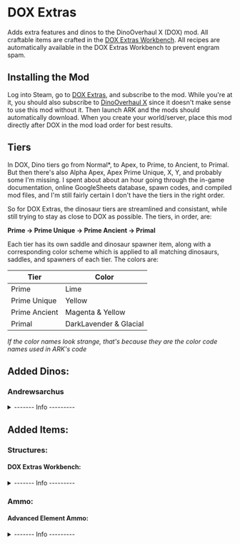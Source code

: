 # DOX Extras
Adds extra features and dinos to the DinoOverhaul X (DOX) mod. All craftable items are crafted in the [DOX Extras Workbench](https://github.com/Daniel0Widing/DOXExtras/main/README.md#andrewsarchus). All recipes are automatically available in the DOX Extras Workbench to prevent engram spam.

## Installing the Mod
Log into Steam, go to [DOX Extras](https://steamcommunity.com/sharedfiles/filedetails/?id=2926301142), and subscribe to the mod. While you're at it, you should also subscribe to [DinoOverhaul X](https://steamcommunity.com/sharedfiles/filedetails/?id=710880648) since it doesn't make sense to use this mod without it. Then launch ARK and the mods should automatically download. When you create your world/server, place this mod directly after DOX in the mod load order for best results.

## Tiers
In DOX, Dino tiers go from Normal\*, to Apex, to Prime, to Ancient, to Primal.
But then there's also Alpha Apex, Apex Prime Unique, X, Y, and probably some I'm missing. I spent about about an hour going through the in-game documentation, online GoogleSheets database, spawn codes, and compiled mod files, and I'm still fairly certain I don't have the tiers in the right order.

So for DOX Extras, the dinosaur tiers are streamlined and consistant, while still trying to stay as close to DOX as possible. The tiers, in order, are:

**Prime -> Prime Unique -> Prime Ancient -> Primal**

Each tier has its own saddle and dinosaur spawner item, along with a corresponding color scheme which is applied to all matching dinosaurs, saddles, and spawners of each tier. The colors are:

| Tier | Color |
| --- | --- |
| Prime | Lime |
| Prime Unique | Yellow |
| Prime Ancient | Magenta & Yellow |
| Primal | DarkLavender & Glacial |

_If the color names look strange, that's because they are the color code names used in ARK's code_

## Added Dinos:
### Andrewsarchus
<details><summary>------- Info ---------</summary>
	
The upgraded Andrewsarchus focuses on **Health** and **Minigun Damage**. Its regular attacks are lack luster compared to other upgraded dinosaurs, so its best place is either far away firing with its minigun, or upclose soaking up hits. All saddles for upgraded **Andrewsarchuses use Advanced Element Bullets**.

<details><summary>Prime:</summary>

| Stat | Data |
| --- | --- |
| Base Health | 800 |
| Scale | 1.1 |
| Extra Tamed Speed Multiplier | 2.0 |
| Base Melee Damage | 96 / 64 |
| Minigun Damage | 333 |
| Minigun Range | 25000 |
| Minigun Fire Interval | 0.1 |
| Saddle Armor | 150 |
\+ Minigun Partial Armor Piercing

_Spawner:_
```
cheat giveitem "Blueprint'/Game/Mods/DOXExtras/Dinos/Prime/Andrewsarchus/Spawner/PrimalItem_DinoSpawner_Andrewsarchus_Prime.PrimalItem_DinoSpawner_Andrewsarchus_Prime'" 1 0 false
```
_Saddle:_
```
cheat giveitem "Blueprint'/Game/Mods/DOXExtras/Dinos/Prime/Andrewsarchus/Saddle/PrimalItemArmor_AndrewsarchusPrimeSaddle.PrimalItemArmor_AndrewsarchusPrimeSaddle'" 1 0 false
```
</details>
	
<details><summary>Prime Unique:</summary>

| Stat | Data |
| --- | --- |
| Base Health | 1000 |
| Scale | 1.15 |
| Extra Tamed Speed Multiplier | 2.25 |
| Base Melee Damage | 144 / 96 |
| Minigun Damage | 420 |
| Minigun Range | 27500 |
| Minigun Fire Interval | 0.08 |
| Saddle Armor | 200 |
\+ Minigun Slow Effect
	
_Spawner:_
```
cheat giveitem "Blueprint'/Game/Mods/DOXExtras/Dinos/PrimeUnique/Andrewsarchus/Spawner/PrimalItem_DinoSpawner_Andrewsarchus_PrimeUnique.PrimalItem_DinoSpawner_Andrewsarchus_PrimeUnique'" 1 0 false
```
_Saddle:_
```	
cheat giveitem "Blueprint'/Game/Mods/DOXExtras/Dinos/PrimeUnique/Andrewsarchus/Saddle/PrimalItemArmor_AndrewsarchusPrimeUniqueSaddle.PrimalItemArmor_AndrewsarchusPrimeUniqueSaddle'" 1 0 false
```
</details>
	
<details><summary>Prime Ancient:</summary>
	
| Stat | Data |
| --- | --- |
| Base Health | 1200 |
| Scale | 1.2 |
| Extra Tamed Speed Multiplier | 2.5 |
| Base Melee Damage | 200 / 144 |
| Minigun Projectile Damage | 250 direct, 250 AOE |
| Minigun Projectile AOE Radius | 300 |
| Minigun Range | 30000 |
| Minigun Fire Interval | 0.075 |
| Saddle Armor | 250 |
\+ Minigun Full Piercing
\+ Minigun Torpor
\+ Minigun AoE	

_Spawner:_
```
cheat giveitem "Blueprint'/Game/Mods/DOXExtras/Dinos/PrimeAncient/Andrewsarchus/Spawner/PrimalItem_DinoSpawner_Andrewsarchus_PrimeAncient.PrimalItem_DinoSpawner_Andrewsarchus_PrimeAncient'" 1 0 false
```
_Saddle:_
```
cheat giveitem "Blueprint'/Game/Mods/DOXExtras/Dinos/PrimeAncient/Andrewsarchus/Saddle/PrimalItemArmor_AndrewsarchusPrimeAncientSaddle.PrimalItemArmor_AndrewsarchusPrimeAncientSaddle'" 1 0 false
```
</details>
	
<details><summary>Primal:</summary>

| Stat | Data |
| --- | --- |
| Base Health | 1500 |
| Scale | 1.25 |
| Extra Tamed Speed Multiplier | 3.0 |
| Base Melee Damage | 300 / 200 |
| Minigun Projectile Damage | 666 AOE |
| Minigun Projectile AOE Radius | 600 |
| Minigun Range | 35000 |
| Minigun Fire Interval | 0.05 |
| Saddle Armor | 350 |
\+ Minigun Stacking & Slowing Bleed

_Spawner:_
```
cheat giveitem "Blueprint'/Game/Mods/DOXExtras/Dinos/Primal/Andrewsarchus/Spawner/PrimalItem_DinoSpawner_Andrewsarchus_Primal.PrimalItem_DinoSpawner_Andrewsarchus_Primal'" 1 0 false
```
_Saddle:_
```
cheat giveitem "Blueprint'/Game/Mods/DOXExtras/Dinos/Primal/Andrewsarchus/Saddle/PrimalItemArmor_AndrewsarchusPrimalSaddle.PrimalItemArmor_AndrewsarchusPrimalSaddle'" 1 0 false
```
</details>
</details>
	
## Added Items:
### Structures:
#### DOX Extras Workbench:
<details><summary>------- Info ---------</summary>
	
Used to craft all items from DOX Extras. Engram can be unlocked at level 100.
```
cheat giveitem "Blueprint'/Game/Mods/DOXExtras/Structures/DOXExtrasWorkbench/PrimalItemStructure_DOXExtrasWorkbench.PrimalItemStructure_DOXExtrasWorkbench'" 1 0 false
```
</details>

### Ammo:
#### Advanced Element Ammo:
<details><summary>------- Info ---------</summary>
	
An advanced bullet that uses element instead of gunpowder. 
```
cheat giveitem "Blueprint'/Game/Mods/DOXExtras/Items/Ammo/AdvancedElementBullet/PrimalItemAmmo_AdvancedElementBullet.PrimalItemAmmo_AdvancedElementBullet'" 1000 0 false
```
</details>
